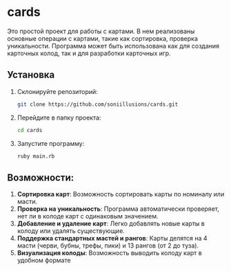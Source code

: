 # cards

Это простой проект для работы с картами. В нем реализованы основные операции с картами, такие как сортировка, проверка уникальности. Программа может быть использована как для создания карточных колод, так и для разработки карточных игр.

## Установка

1. Склонируйте репозиторий:
    ```bash
    git clone https://github.com/soniillusions/cards.git
    ```

2. Перейдите в папку проекта:
    ```bash
    cd cards
    ```

3. Запустите программу:
    ```bash
    ruby main.rb
    ```

## Возможности:
1. **Сортировка карт**: Возможность сортировать карты по номиналу или масти.
2. **Проверка на уникальность**: Программа автоматически проверяет, нет ли в колоде карт с одинаковым значением.
3. **Добавление и удаление карт**: Легко добавлять новые карты в колоду или удалять существующие.
4. **Поддержка стандартных мастей и рангов**: Карты делятся на 4 масти (черви, бубны, трефы, пики) и 13 рангов (от 2 до туза).
5. **Визуализация колоды**: Возможность выводить колоду карт в удобном формате

